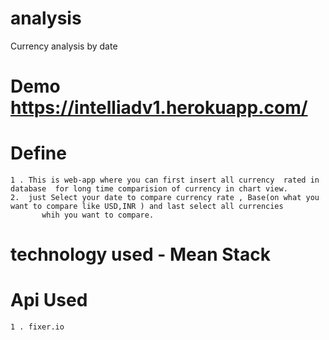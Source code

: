 # analysis
  Currency analysis by date 
 
# Demo    <a>https://intelliadv1.herokuapp.com/</a>

# Define

    1 . This is web-app where you can first insert all currency  rated in database  for long time comparision of currency in chart view.
    2.  just Select your date to compare currency rate , Base(on what you want to compare like USD,INR ) and last select all currencies
           whih you want to compare.
  
#  technology used - Mean Stack 

# Api Used 
    1 . fixer.io 
    
    
          
